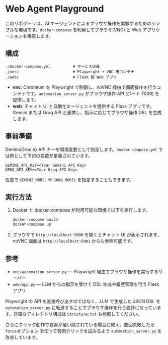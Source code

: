# Web Agent Playground

このリポジトリは、AI エージェントによるブラウザ操作を実験するためのシンプルな環境です。`docker-compose` を利用してブラウザ(VNC) と Web アプリケーションを構築します。

## 構成

```
./docker-compose.yml          # サービス定義
./vnc/                        # Playwright + VNC 用コンテナ
./web/                        # Flask 製 Web アプリ
```

- **vnc**: Chromium を Playwright で制御し、noVNC 経由で画面操作を行うコンテナです。`automation_server.py` がブラウザ操作 API (ポート 7000) を提供します。
- **web**: チャット UI と自動化エージェントを提供する Flask アプリです。Gemini または Groq API と連携し、指示に応じてブラウザ操作 DSL を生成します。

## 事前準備

Gemini/Groq の API キーを環境変数として指定します。`docker-compose.yml` では例として下記の変数が定義されています。

```
GEMINI_API_KEY=<Your Gemini API Key>
GROQ_API_KEY=<Your Groq API Key>
```

任意で `GEMINI_MODEL` や `GROQ_MODEL` を指定することもできます。

## 実行方法

1. Docker と docker-compose が利用可能な環境で以下を実行します。

   ```bash
   docker-compose build
   docker-compose up
   ```

2. ブラウザで `http://localhost:5000` を開くとチャット UI が表示されます。noVNC 画面は `http://localhost:6901` からも参照可能です。

## 参考

- `vnc/automation_server.py` — Playwright 経由でブラウザ操作を実行するサーバー
- `web/app.py` — LLM からの指示を受けて DSL 生成や履歴管理を行う Flask アプリ

Playwright の API を直接呼び出すのではなく、LLM で生成した JSON DSL を `automation_server.py` に転送することでブラウザ操作を行う設計になっています。詳細なディレクトリ構成は `Structure.txt` も参照してください。


さらにクリック動作で要素が覆い隠されている場合に備え、数回失敗したら`force`オプション
を使って強制クリックを試みるよう `automation_server.py` を改良しています。

